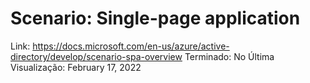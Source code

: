 # Scenario: Single-page application

Link: https://docs.microsoft.com/en-us/azure/active-directory/develop/scenario-spa-overview
Terminado: No
Última Visualização: February 17, 2022
